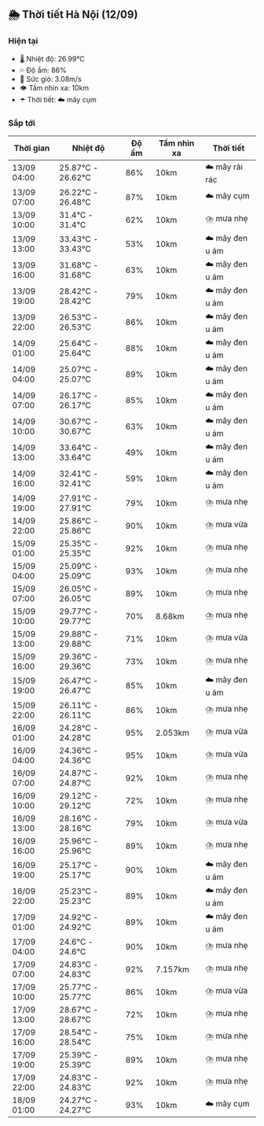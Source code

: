 ## 🌦️ Thời tiết Hà Nội (12/09)

### Hiện tại

- 🌡️ Nhiệt độ: 26.99℃
- 💦 Độ ẩm: 86%
- 💨 Sức gió: 3.08m/s
- 👁️ Tầm nhìn xa: 10km
- ☂️ Thời tiết: ☁️ mây cụm

### Sắp tới

| Thời gian | Nhiệt độ | Độ ẩm | Tầm nhìn xa | Thời tiết |
| --- | --- | --- | --- | --- |
| 13/09 04:00 | 25.87℃ - 26.62℃ | 86% | 10km | ☁️ mây rải rác |
| 13/09 07:00 | 26.22℃ - 26.48℃ | 87% | 10km | ☁️ mây cụm |
| 13/09 10:00 | 31.4℃ - 31.4℃ | 62% | 10km | ⛈️ mưa nhẹ |
| 13/09 13:00 | 33.43℃ - 33.43℃ | 53% | 10km | ☁️ mây đen u ám |
| 13/09 16:00 | 31.68℃ - 31.68℃ | 63% | 10km | ☁️ mây đen u ám |
| 13/09 19:00 | 28.42℃ - 28.42℃ | 79% | 10km | ☁️ mây đen u ám |
| 13/09 22:00 | 26.53℃ - 26.53℃ | 86% | 10km | ☁️ mây đen u ám |
| 14/09 01:00 | 25.64℃ - 25.64℃ | 88% | 10km | ☁️ mây đen u ám |
| 14/09 04:00 | 25.07℃ - 25.07℃ | 89% | 10km | ☁️ mây đen u ám |
| 14/09 07:00 | 26.17℃ - 26.17℃ | 85% | 10km | ☁️ mây đen u ám |
| 14/09 10:00 | 30.67℃ - 30.67℃ | 63% | 10km | ☁️ mây đen u ám |
| 14/09 13:00 | 33.64℃ - 33.64℃ | 49% | 10km | ☁️ mây đen u ám |
| 14/09 16:00 | 32.41℃ - 32.41℃ | 59% | 10km | ☁️ mây đen u ám |
| 14/09 19:00 | 27.91℃ - 27.91℃ | 79% | 10km | ⛈️ mưa nhẹ |
| 14/09 22:00 | 25.86℃ - 25.86℃ | 90% | 10km | ⛈️ mưa vừa |
| 15/09 01:00 | 25.35℃ - 25.35℃ | 92% | 10km | ⛈️ mưa nhẹ |
| 15/09 04:00 | 25.09℃ - 25.09℃ | 93% | 10km | ⛈️ mưa nhẹ |
| 15/09 07:00 | 26.05℃ - 26.05℃ | 89% | 10km | ⛈️ mưa nhẹ |
| 15/09 10:00 | 29.77℃ - 29.77℃ | 70% | 8.68km | ⛈️ mưa nhẹ |
| 15/09 13:00 | 29.88℃ - 29.88℃ | 71% | 10km | ⛈️ mưa vừa |
| 15/09 16:00 | 29.36℃ - 29.36℃ | 73% | 10km | ⛈️ mưa nhẹ |
| 15/09 19:00 | 26.47℃ - 26.47℃ | 85% | 10km | ☁️ mây đen u ám |
| 15/09 22:00 | 26.11℃ - 26.11℃ | 86% | 10km | ⛈️ mưa nhẹ |
| 16/09 01:00 | 24.28℃ - 24.28℃ | 95% | 2.053km | ⛈️ mưa vừa |
| 16/09 04:00 | 24.36℃ - 24.36℃ | 95% | 10km | ⛈️ mưa vừa |
| 16/09 07:00 | 24.87℃ - 24.87℃ | 92% | 10km | ⛈️ mưa nhẹ |
| 16/09 10:00 | 29.12℃ - 29.12℃ | 72% | 10km | ⛈️ mưa nhẹ |
| 16/09 13:00 | 28.16℃ - 28.16℃ | 79% | 10km | ⛈️ mưa vừa |
| 16/09 16:00 | 25.96℃ - 25.96℃ | 89% | 10km | ⛈️ mưa nhẹ |
| 16/09 19:00 | 25.17℃ - 25.17℃ | 90% | 10km | ☁️ mây đen u ám |
| 16/09 22:00 | 25.23℃ - 25.23℃ | 89% | 10km | ☁️ mây đen u ám |
| 17/09 01:00 | 24.92℃ - 24.92℃ | 89% | 10km | ☁️ mây đen u ám |
| 17/09 04:00 | 24.6℃ - 24.6℃ | 90% | 10km | ⛈️ mưa nhẹ |
| 17/09 07:00 | 24.83℃ - 24.83℃ | 92% | 7.157km | ⛈️ mưa nhẹ |
| 17/09 10:00 | 25.77℃ - 25.77℃ | 86% | 10km | ⛈️ mưa vừa |
| 17/09 13:00 | 28.67℃ - 28.67℃ | 72% | 10km | ⛈️ mưa nhẹ |
| 17/09 16:00 | 28.54℃ - 28.54℃ | 75% | 10km | ⛈️ mưa nhẹ |
| 17/09 19:00 | 25.39℃ - 25.39℃ | 89% | 10km | ⛈️ mưa nhẹ |
| 17/09 22:00 | 24.83℃ - 24.83℃ | 92% | 10km | ⛈️ mưa nhẹ |
| 18/09 01:00 | 24.27℃ - 24.27℃ | 93% | 10km | ☁️ mây cụm |
